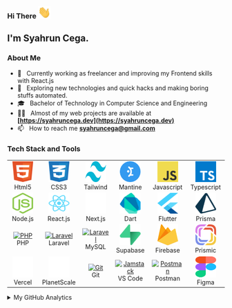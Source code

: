 <h3> Hi There <img src="https://github.com/syahruncega/syahruncega/blob/main/gifs/Hi.gif" width="30"></h3>

## I'm Syahrun Cega.

### About Me

- 🔭 &nbsp; Currently working as freelancer and improving my Frontend skills with React.js
- 🤔 &nbsp; Exploring new technologies and quick hacks and making boring stuffs automated.
- 🎓 &nbsp; Bachelor of Technology in Computer Science and Engineering
- 👨‍💻 &nbsp; Almost of my web projects are available at **[https://syahruncega.dev](https://syahruncega.dev)**
- 📫 &nbsp; How to reach me **syahruncega@gmail.com**

### Tech Stack and Tools

<table align="center">
  <tr>
    <td align="center" width="96">
      <a href="#html5">
        <img
          src="https://github.com/syahruncega/syahruncega/blob/main/svgs/html.svg"
          width="48"
          height="48"
          alt="Html5"
        />
      </a>
      <br />Html5
    </td>
    <td align="center" width="96">
      <a href="#css3">
        <img
          src="https://github.com/syahruncega/syahruncega/blob/main/svgs/css.svg"
          width="48"
          height="48"
          alt="Css3"
        />
      </a>
      <br />CSS3
    </td>
    <td align="center" width="96">
      <a href="#bootstrap">
        <img
          src="https://github.com/syahruncega/syahruncega/blob/main/svgs/tailwind.svg"
          width="48"
          height="48"
          alt="Bootstrap"
        />
      </a>
      <br />Tailwind
    </td>
    <td align="center" width="96">
      <a href="#mantine">
        <img
          src="https://github.com/syahruncega/syahruncega/blob/main/svgs/mantine.svg"
          width="48"
          height="48"
          alt="Mantine"
        />
      </a>
      <br />Mantine
    </td>
    <td align="center" width="96">
      <a href="#js">
        <img
          src="https://github.com/syahruncega/syahruncega/blob/main/svgs/javascript.svg"
          width="48"
          height="48"
          alt="javascript"
        />
      </a>
      <br />Javascript
    </td>
    <td align="center" width="96">
      <a href="#ts">
        <img
          src="https://github.com/syahruncega/syahruncega/blob/main/svgs/typescript.svg"
          width="48"
          height="48"
          alt="typescript"
        />
      </a>
      <br />Typescript
    </td>
  </tr>

  <tr>
    <td align="center" width="96">
      <a href="#node">
        <img
          src="https://github.com/syahruncega/syahruncega/blob/main/svgs/nodejs.svg"
          width="48"
          height="48"
          alt="Node.js"
        />
      </a>
      <br />Node.js
    </td>
    <td align="center" width="96">
      <a href="#react">
        <img
          src="https://github.com/syahruncega/syahruncega/blob/main/svgs/react.svg"
          width="48"
          height="48"
          alt="React.js"
        />
      </a>
      <br />React.js
    </td>
    <td align="center" width="96">
      <a href="#nextjs">
        <img
          src="https://github.com/syahruncega/syahruncega/blob/main/svgs/nextjs.svg"
          width="48"
          height="48"
          alt="Next.js"
        />
      </a>
      <br />Next.js
    </td>
    <td align="center" width="96">
      <a href="#dart">
        <img
          src="https://github.com/syahruncega/syahruncega/blob/main/svgs/dart.svg"
          width="48"
          height="48"
          alt="Git"
        />
      </a>
      <br />Dart
    </td>
    <td align="center" width="96">
      <a href="#flutter">
        <img
          src="https://github.com/syahruncega/syahruncega/blob/main/svgs/flutter.svg"
          width="48"
          height="48"
          alt="Git"
        />
      </a>
      <br />Flutter
    </td>
    <td align="center" width="96">
      <a href="#prisma">
        <img
          src="https://github.com/syahruncega/syahruncega/blob/main/svgs/prisma.svg"
          width="48"
          height="48"
          alt="Prisma"
        />
      </a>
      <br />Prisma
    </td>
  </tr>
  <tr>
    <td align="center" width="96">
      <a href="#nuxtjs">
        <img
          src="https://i.ibb.co/LzmYpDX/146-1466902-php-logo-png-transparent-php-logo-png-png-removebg-preview.png"
          width="48"
          height="48"
          alt="PHP"
        />
      </a>
      <br />PHP
    </td>
    <td align="center" width="96">
      <a href="#laravel">
        <img
          src="https://cdn.worldvectorlogo.com/logos/laravel-2.svg"
          width="48"
          height="48"
          alt="Laravel"
        />
      </a>
      <br />Laravel
    </td>
    <td align="center" width="96">
      <a href="#laravel">
        <img
          src="https://www.logo.wine/a/logo/MySQL/MySQL-Logo.wine.svg"
          width="48"
          height="48"
          alt="Laravel"
        />
      </a>
      <br />MySQL
    </td>
    <td align="center" width="96">
      <a href="#supabase">
        <img
          src="https://github.com/syahruncega/syahruncega/blob/main/svgs/supabase.svg"
          width="48"
          height="48"
          alt="supabase"
        />
      </a>
      <br />Supabase
    </td>
    <td align="center" width="96">
      <a href="#firebase">
        <img
          src="https://github.com/syahruncega/syahruncega/blob/main/svgs/firebase.svg"
          width="48"
          height="48"
          alt="Firebase"
        />
      </a>
      <br />Firebase
    </td>
    <td align="center" width="96">
      <a href="#prismic">
        <img
          src="https://github.com/syahruncega/syahruncega/blob/main/svgs/prismic.svg"
          width="48"
          height="48"
          alt="Prismic"
        />
      </a>
      <br />Prismic
    </td>
  </tr>
  <tr>
    <td align="center" width="96">
      <a href="#vercel">
        <img
          src="https://github.com/syahruncega/syahruncega/blob/main/svgs/vercel-white.svg"
          width="48"
          height="48"
          alt="Vercel"
        />
      </a>
      <br />Vercel
    </td>
    <td align="center" width="96">
      <a href="#planetscale">
        <img
          src="https://github.com/syahruncega/syahruncega/blob/main/svgs/planetscale.svg"
          width="48"
          height="48"
          alt="Planetscale"
        />
      </a>
      <br />PlanetScale
    </td>
    <td align="center" width="96">
      <a href="#git">
        <img
          src="https://upload.wikimedia.org/wikipedia/commons/thumb/3/3f/Git_icon.svg/1200px-Git_icon.svg.png"
          width="48"
          height="48"
          alt="Git"
        />
      </a>
      <br />Git
    </td>
    <td align="center" width="96">
      <a href="#vscode">
        <img
          src="https://upload.wikimedia.org/wikipedia/commons/9/9a/Visual_Studio_Code_1.35_icon.svg"
          width="48"
          height="48"
          alt="Jamstack"
        />
      </a>
      <br />VS Code
    </td>
    <td align="center" width="96">
      <a href="#postman">
        <img
          src="https://www.vectorlogo.zone/logos/getpostman/getpostman-icon.svg"
          width="48"
          height="48"
          alt="Postman"
        />
      </a>
      <br />Postman
    </td>
    <td align="center" width="96">
      <a href="#figma">
        <img
          src="https://github.com/syahruncega/syahruncega/blob/main/svgs/figma.svg"
          width="48"
          height="48"
          alt="Figma"
        />
      </a>
      <br />Figma
    </td>
  </tr>
</table>

<details>
  <summary>My GitHub Analytics</summary>

  <p>
    &nbsp;<img
      width="100%"
      height="250px"
      align="center"
      src="https://github-readme-stats.vercel.app/api?username=syahruncega&show_icons=true&locale=en&theme=radical"
      alt="syahruncega"
    />
  </p>
  <p>
    <img
      width="100%"
      height="200px"
      align="left"
      src="https://github-readme-stats.vercel.app/api/top-langs?username=syahruncega&show_icons=true&locale=en&layout=compact&theme=radical"
      alt="syahruncega"
    />
  </p>
</details>

